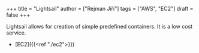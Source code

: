 +++ 
title = "Lightsail"
author = ["Rejman Jiří"]
tags = ["AWS", "EC2"]
draft = false
+++ 

Lightsail allows for creation of simple predefined containers. It is a low cost service. 

- [EC2]({{<ref "./ec2">}})

